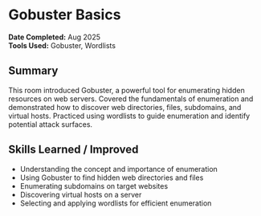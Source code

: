 # Gobuster Basics

**Date Completed:** Aug 2025  
**Tools Used:** Gobuster, Wordlists

## Summary
This room introduced Gobuster, a powerful tool for enumerating hidden resources on web servers. Covered the fundamentals of enumeration and demonstrated how to discover web directories, files, subdomains, and virtual hosts. Practiced using wordlists to guide enumeration and identify potential attack surfaces.

## Skills Learned / Improved
- Understanding the concept and importance of enumeration
- Using Gobuster to find hidden web directories and files
- Enumerating subdomains on target websites
- Discovering virtual hosts on a server
- Selecting and applying wordlists for efficient enumeration
